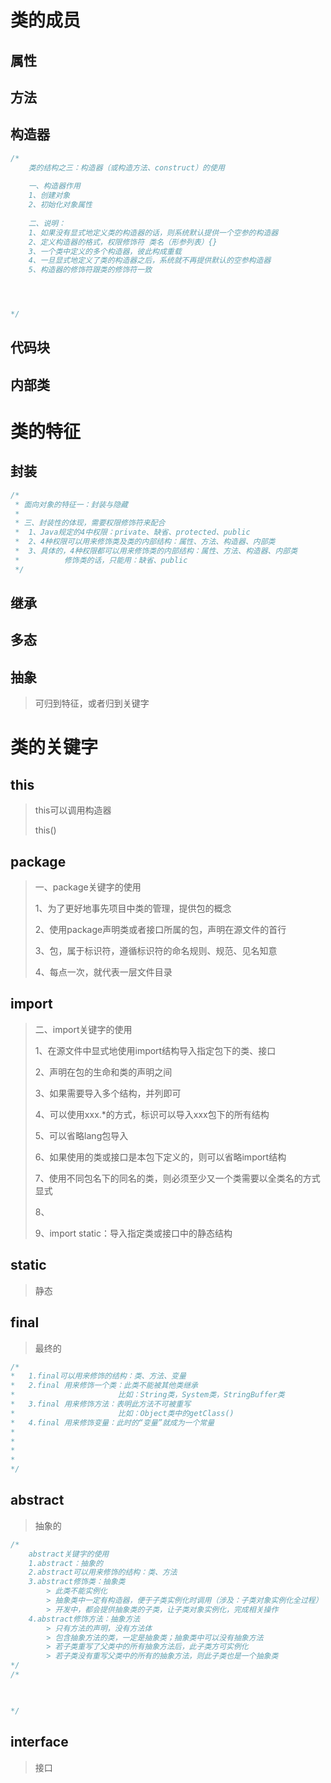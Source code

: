# 类的成员

## 属性

## 方法

## 构造器

```java
/*
	类的结构之三：构造器（或构造方法、construct）的使用
	
	一、构造器作用
	1、创建对象
	2、初始化对象属性
	
	二、说明：
	1、如果没有显式地定义类的构造器的话，则系统默认提供一个空参的构造器
	2、定义构造器的格式，权限修饰符 类名（形参列表）{}
	3、一个类中定义的多个构造器，彼此构成重载
	4、一旦显式地定义了类的构造器之后，系统就不再提供默认的空参构造器
	5、构造器的修饰符跟类的修饰符一致




*/

```



## 代码块

## 内部类



# 类的特征

## 封装

```java
/*
 * 面向对象的特征一：封装与隐藏
 *
 * 三、封装性的体现，需要权限修饰符来配合
 *  1、Java规定的4中权限：private、缺省、protected、public
 *  2、4种权限可以用来修饰类及类的内部结构：属性、方法、构造器、内部类
 *  3、具体的，4种权限都可以用来修饰类的内部结构：属性、方法、构造器、内部类
 *          修饰类的话，只能用：缺省、public
 */
```



## 继承

## 多态

## 抽象

> 可归到特征，或者归到关键字



# 类的关键字

## this

> this可以调用构造器
>
> this()

## package

> 一、package关键字的使用
>
> 1、为了更好地事先项目中类的管理，提供包的概念
>
> 2、使用package声明类或者接口所属的包，声明在源文件的首行
>
> 3、包，属于标识符，遵循标识符的命名规则、规范、见名知意
>
> 4、每点一次，就代表一层文件目录

## import

> 二、import关键字的使用
>
> 1、在源文件中显式地使用import结构导入指定包下的类、接口
>
> 2、声明在包的生命和类的声明之间
>
> 3、如果需要导入多个结构，并列即可
>
> 4、可以使用xxx.*的方式，标识可以导入xxx包下的所有结构
>
> 5、可以省略lang包导入
>
> 6、如果使用的类或接口是本包下定义的，则可以省略import结构
>
> 7、使用不同包名下的同名的类，则必须至少又一个类需要以全类名的方式显式
>
> 8、
>
> 9、import static：导入指定类或接口中的静态结构

## static

> 静态



## final

> 最终的

```java
/*
*	1.final可以用来修饰的结构：类、方法、变量
*	2.final 用来修饰一个类：此类不能被其他类继承
*						比如：String类，System类，StringBuffer类
*	3.final 用来修饰方法：表明此方法不可被重写
*						比如：Object类中的getClass()
*	4.final 用来修饰变量：此时的“变量”就成为一个常量
*
*
*
*
*/
```



## abstract

> 抽象的

```java
/*
	abstract关键字的使用
	1.abstract：抽象的
	2.abstract可以用来修饰的结构：类、方法
	3.abstract修饰类：抽象类
		> 此类不能实例化
		> 抽象类中一定有构造器，便于子类实例化时调用（涉及：子类对象实例化全过程）
		> 开发中，都会提供抽象类的子类，让子类对象实例化，完成相关操作
	4.abstract修饰方法：抽象方法
		> 只有方法的声明，没有方法体
		> 包含抽象方法的类，一定是抽象类；抽象类中可以没有抽象方法
		> 若子类重写了父类中的所有抽象方法后，此子类方可实例化
		> 若子类没有重写父类中的所有的抽象方法，则此子类也是一个抽象类
*/
/*
	


*/

```



## interface

> 接口













